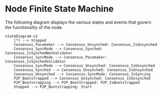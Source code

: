 # Node Finite State Machine

The following diagram displays the various states and events that govern the functionality of the node.

```mermaid
stateDiagram-v2
    [*] --> Stopped
    Consensus_Pacemaker --> Consensus_Unsynched: Consensus_IsUnsynched
    Consensus_SyncMode --> Consensus_Synched: Consensus_IsSynchedNonValidator
    Consensus_SyncMode --> Consensus_Pacemaker: Consensus_IsSynchedValidator
    Consensus_SyncMode --> Consensus_Unsynched: Consensus_IsUnsynched
    Consensus_Synched --> Consensus_Unsynched: Consensus_IsUnsynched
    Consensus_Unsynched --> Consensus_SyncMode: Consensus_IsSyncing
    P2P_Bootstrapped --> Consensus_Unsynched: Consensus_IsUnsynched
    P2P_Bootstrapping --> P2P_Bootstrapped: P2P_IsBootstrapped
    Stopped --> P2P_Bootstrapping: Start
```